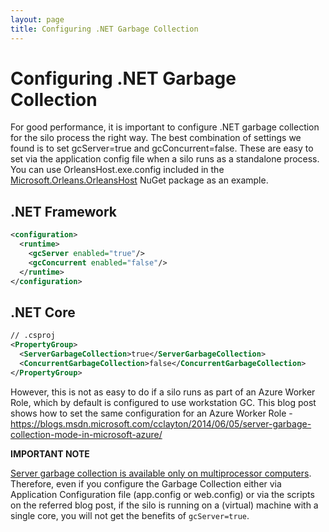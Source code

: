```yaml
---
layout: page
title: Configuring .NET Garbage Collection
---
```


# Configuring .NET Garbage Collection

For good performance, it is important to configure .NET garbage collection for the silo process the right way. The best combination of settings we found is to set gcServer=true and gcConcurrent=false. These are easy to set via the application config file when a silo runs as a standalone process. You can use OrleansHost.exe.config included in the [Microsoft.Orleans.OrleansHost](https://www.nuget.org/packages/Microsoft.Orleans.OrleansHost/) NuGet package as an example.

## .NET Framework

``` xml
<configuration>
  <runtime>
    <gcServer enabled="true"/>
    <gcConcurrent enabled="false"/>
  </runtime>
</configuration>
```

## .NET Core

```xml
// .csproj
<PropertyGroup>
  <ServerGarbageCollection>true</ServerGarbageCollection>
  <ConcurrentGarbageCollection>false</ConcurrentGarbageCollection>
</PropertyGroup>
```

However, this is not as easy to do if a silo runs as part of an Azure Worker Role, which by default is configured to use workstation GC. This blog post shows how to set the same configuration for an Azure Worker Role -  https://blogs.msdn.microsoft.com/cclayton/2014/06/05/server-garbage-collection-mode-in-microsoft-azure/

**IMPORTANT NOTE**

[Server garbage collection is available only on multiprocessor computers](https://msdn.microsoft.com/en-us/library/system.runtime.gcsettings.isservergc(v=vs.110).aspx). Therefore,
even if you configure the Garbage Collection either via Application Configuration file (app.config or web.config) or via the scripts on the referred blog post, if the silo is running on a (virtual) machine with a single core, you will not get the benefits of `gcServer=true`.
